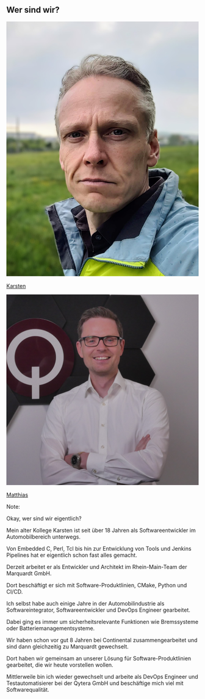 ## Wer sind wir?

<div>
<img src="images/karsten.jpg">

[Karsten](https://www.linkedin.com/in/karnangue/)
</div> <!-- .element: style="float: left; width: 30%" -->

<div>
<img src="images/matthias.png">

[Matthias](https://www.linkedin.com/in/matthias-eggert-b7939a18a/)
</div> <!-- .element: style="float: right; width: 40%;" -->

Note:

Okay, wer sind wir eigentlich?

Mein alter Kollege Karsten ist seit über 18 Jahren als Softwareentwickler im Automobilbereich unterwegs.

Von Embedded C, Perl, Tcl bis hin zur Entwicklung von Tools und Jenkins Pipelines hat er eigentlich schon fast alles gemacht.

Derzeit arbeitet er als Entwickler und Architekt im Rhein-Main-Team der Marquardt GmbH.

Dort beschäftigt er sich mit Software-Produktlinien, CMake, Python und CI/CD.

Ich selbst habe auch einige Jahre in der Automobilindustrie als Softwareintegrator, Softwareentwickler und DevOps Engineer gearbeitet.

Dabei ging es immer um sicherheitsrelevante Funktionen wie Bremssysteme oder Batteriemanagementsysteme.

Wir haben schon vor gut 8 Jahren bei Continental zusammengearbeitet und sind dann gleichzeitig zu Marquardt gewechselt.

Dort haben wir gemeinsam an unserer Lösung für Software-Produktlinien gearbeitet, die wir heute vorstellen wollen.

Mittlerweile bin ich wieder gewechselt und arbeite als DevOps Engineer und Testautomatisierer bei der Qytera GmbH und beschäftige mich viel mit Softwarequalität.
